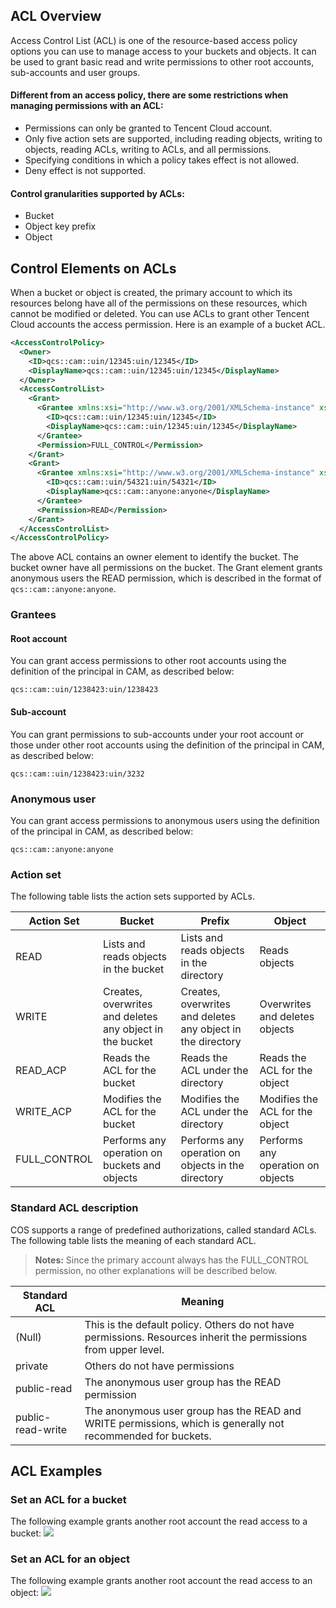 ## ACL Overview
Access Control List (ACL) is one of the resource-based access policy options you can use to manage access to your buckets and objects. It can be used to grant basic read and write permissions to other root accounts, sub-accounts and user groups.

#### Different from an access policy, there are some restrictions when managing permissions with an ACL:
- Permissions can only be granted to Tencent Cloud account.
- Only five action sets are supported, including reading objects, writing to objects, reading ACLs, writing to ACLs, and all permissions.
- Specifying conditions in which a policy takes effect is not allowed.
- Deny effect is not supported.

#### Control granularities supported by ACLs:
- Bucket
- Object key prefix
- Object

## Control Elements on ACLs
When a bucket or object is created, the primary account to which its resources belong have all of the permissions on these resources, which cannot be modified or deleted. You can use ACLs to grant other Tencent Cloud accounts the access permission. Here is an example of a bucket ACL.
```xml
<AccessControlPolicy>
  <Owner>
    <ID>qcs::cam::uin/12345:uin/12345</ID>
    <DisplayName>qcs::cam::uin/12345:uin/12345</DisplayName>
  </Owner>
  <AccessControlList>
    <Grant>
      <Grantee xmlns:xsi="http://www.w3.org/2001/XMLSchema-instance" xsi:type="RootAccount">
        <ID>qcs::cam::uin/12345:uin/12345</ID>
        <DisplayName>qcs::cam::uin/12345:uin/12345</DisplayName>
      </Grantee>
      <Permission>FULL_CONTROL</Permission>
    </Grant>
    <Grant>
      <Grantee xmlns:xsi="http://www.w3.org/2001/XMLSchema-instance" xsi:type="RootAccount">
        <ID>qcs::cam::uin/54321:uin/54321</ID>
        <DisplayName>qcs::cam::anyone:anyone</DisplayName>
      </Grantee>
      <Permission>READ</Permission>
    </Grant>
  </AccessControlList>
</AccessControlPolicy>
```
The above ACL contains an owner element to identify the bucket. The bucket owner have all permissions on the bucket. The Grant element grants anonymous users the READ permission, which is described in the format of `qcs::cam::anyone:anyone`.

### Grantees
#### Root account
You can grant access permissions to other root accounts using the definition of the principal in CAM, as described below:
```
qcs::cam::uin/1238423:uin/1238423
```

#### Sub-account
You can grant permissions to sub-accounts under your root account or those under other root accounts using the definition of the principal in CAM, as described below:
```
qcs::cam::uin/1238423:uin/3232
```

### Anonymous user
You can grant access permissions to anonymous users using the definition of the principal in CAM, as described below:
```
qcs::cam::anyone:anyone
```

### Action set
The following table lists the action sets supported by ACLs.

| Action Set | Bucket | Prefix | Object |
| ------------ | ----------------- | ---------------- | --------- |
| READ | Lists and reads objects in the bucket | Lists and reads objects in the directory | Reads objects |
| WRITE | Creates, overwrites and deletes any object in the bucket | Creates, overwrites and deletes any object in the directory | Overwrites and deletes objects |
| READ_ACP | Reads the ACL for the bucket | Reads the ACL under the directory | Reads the ACL for the object |
| WRITE_ACP | Modifies the ACL for the bucket | Modifies the ACL under the directory | Modifies the ACL for the object |
| FULL_CONTROL | Performs any operation on buckets and objects | Performs any operation on objects in the directory | Performs any operation on objects |

### Standard ACL description
COS supports a range of predefined authorizations, called standard ACLs. The following table lists the meaning of each standard ACL.
> **Notes:**
> Since the primary account always has the FULL_CONTROL permission, no other explanations will be described below.

| Standard ACL | Meaning |
| ----------------- | --------------------------------------- |
| (Null) | This is the default policy. Others do not have permissions. Resources inherit the permissions from upper level. |
| private | Others do not have permissions |
| public-read | The anonymous user group has the READ permission |
| public-read-write | The anonymous user group has the READ and WRITE permissions, which is generally not recommended for buckets. |

## ACL Examples
### Set an ACL for a bucket
The following example grants another root account the read access to a bucket:
![](https://main.qcloudimg.com/raw/dafa2b83d28f074b97409d733623268e.png)

### Set an ACL for an object
The following example grants another root account the read access to an object:
![](https://main.qcloudimg.com/raw/dbc7f3e478f23fc813cc4054f497c255.png)

